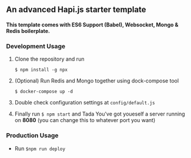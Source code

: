 ## An advanced Hapi.js starter template
#### This template comes with ES6 Support (Babel), Websocket, Mongo & Redis boilerplate.

### Development Usage

1. Clone the repository and run 

    `$ npm install -g npx`

2. (Optional) Run Redis and Mongo together using dock-compose tool

    `$ docker-compose up -d`

4. Double check configuration settings at `config/default.js`

5. Finally run `$ npm start` and Tada You've got youeself a server running on **8080** (you can change this to whatever port you want)


### Production Usage

 - Run `$npm run deploy`
